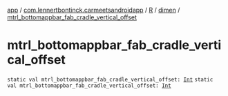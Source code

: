 [app](../../../index.md) / [com.lennertbontinck.carmeetsandroidapp](../../index.md) / [R](../index.md) / [dimen](index.md) / [mtrl_bottomappbar_fab_cradle_vertical_offset](./mtrl_bottomappbar_fab_cradle_vertical_offset.md)

# mtrl_bottomappbar_fab_cradle_vertical_offset

`static val mtrl_bottomappbar_fab_cradle_vertical_offset: `[`Int`](https://kotlinlang.org/api/latest/jvm/stdlib/kotlin/-int/index.html)
`static val mtrl_bottomappbar_fab_cradle_vertical_offset: `[`Int`](https://kotlinlang.org/api/latest/jvm/stdlib/kotlin/-int/index.html)